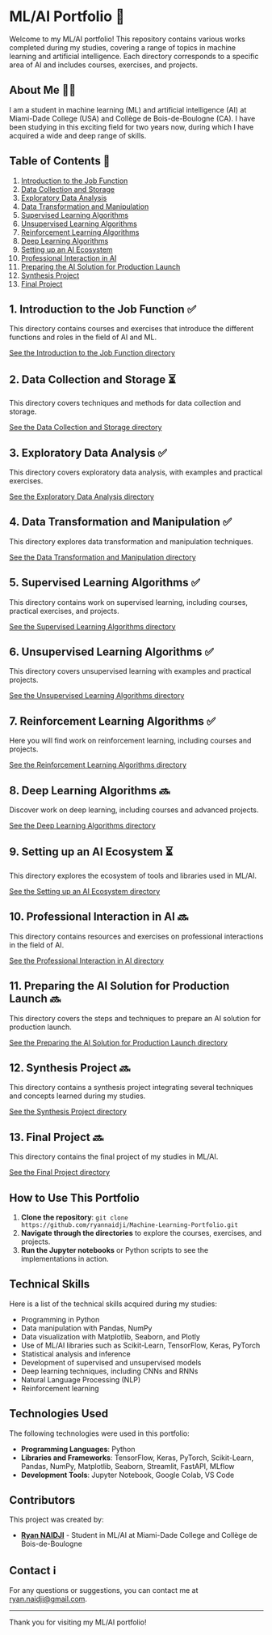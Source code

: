 # ML/AI Portfolio 💼

Welcome to my ML/AI portfolio! This repository contains various works completed during my studies, covering a range of topics in machine learning and artificial intelligence. Each directory corresponds to a specific area of AI and includes courses, exercises, and projects.

## About Me 🙋‍♂️

I am a student in machine learning (ML) and artificial intelligence (AI) at Miami-Dade College (USA) and Collège de Bois-de-Boulogne (CA). I have been studying in this exciting field for two years now, during which I have acquired a wide and deep range of skills.

## Table of Contents 📖

1. [Introduction to the Job Function](#introduction-to-the-job-function)
2. [Data Collection and Storage](#data-collection-and-storage)
3. [Exploratory Data Analysis](#exploratory-data-analysis)
4. [Data Transformation and Manipulation](#data-transformation-and-manipulation)
5. [Supervised Learning Algorithms](#supervised-learning-algorithms)
6. [Unsupervised Learning Algorithms](#unsupervised-learning-algorithms)
7. [Reinforcement Learning Algorithms](#reinforcement-learning-algorithms)
8. [Deep Learning Algorithms](#deep-learning-algorithms)
9. [Setting up an AI Ecosystem](#setting-up-an-ai-ecosystem)
10. [Professional Interaction in AI](#professional-interaction-in-ai)
11. [Preparing the AI Solution for Production Launch](#preparing-the-ai-solution-for-production-launch)
12. [Synthesis Project](#synthesis-project)
13. [Final Project](#final-project)

## 1. Introduction to the Job Function ✅

This directory contains courses and exercises that introduce the different functions and roles in the field of AI and ML.

[See the Introduction to the Job Function directory](./IntroductionToTheJobFunction)

## 2. Data Collection and Storage ⏳

This directory covers techniques and methods for data collection and storage.

[See the Data Collection and Storage directory](./DataCollectionAndStorage)

## 3. Exploratory Data Analysis ✅

This directory covers exploratory data analysis, with examples and practical exercises.

[See the Exploratory Data Analysis directory](./ExploratoryDataAnalysis)

## 4. Data Transformation and Manipulation ✅

This directory explores data transformation and manipulation techniques.

[See the Data Transformation and Manipulation directory](./DataTransformationAndManipulation)

## 5. Supervised Learning Algorithms ✅

This directory contains work on supervised learning, including courses, practical exercises, and projects.

[See the Supervised Learning Algorithms directory](./SupervisedLearningAlgorithms)

## 6. Unsupervised Learning Algorithms ✅

This directory covers unsupervised learning with examples and practical projects.

[See the Unsupervised Learning Algorithms directory](./UnsupervisedLearningAlgorithms)

## 7. Reinforcement Learning Algorithms ✅

Here you will find work on reinforcement learning, including courses and projects.

[See the Reinforcement Learning Algorithms directory](./ReinforcementLearningAlgorithms)

## 8. Deep Learning Algorithms 🔜

Discover work on deep learning, including courses and advanced projects.

[See the Deep Learning Algorithms directory](./DeepLearningAlgorithms)

## 9. Setting up an AI Ecosystem ⏳

This directory explores the ecosystem of tools and libraries used in ML/AI.

[See the Setting up an AI Ecosystem directory](./SettingUpAnAIEcosystem)

## 10. Professional Interaction in AI 🔜

This directory contains resources and exercises on professional interactions in the field of AI.

[See the Professional Interaction in AI directory](./ProfessionalInteractionInAI)

## 11. Preparing the AI Solution for Production Launch 🔜

This directory covers the steps and techniques to prepare an AI solution for production launch.

[See the Preparing the AI Solution for Production Launch directory](./PreparingTheAISolutionForProductionLaunch)

## 12. Synthesis Project 🔜

This directory contains a synthesis project integrating several techniques and concepts learned during my studies.

[See the Synthesis Project directory](./SynthesisProject)

## 13. Final Project 🔜

This directory contains the final project of my studies in ML/AI.

[See the Final Project directory](./FinalProject)

## How to Use This Portfolio

1. **Clone the repository**: `git clone https://github.com/ryannaidji/Machine-Learning-Portfolio.git`
2. **Navigate through the directories** to explore the courses, exercises, and projects.
3. **Run the Jupyter notebooks** or Python scripts to see the implementations in action.

## Technical Skills

Here is a list of the technical skills acquired during my studies:

- Programming in Python
- Data manipulation with Pandas, NumPy
- Data visualization with Matplotlib, Seaborn, and Plotly
- Use of ML/AI libraries such as Scikit-Learn, TensorFlow, Keras, PyTorch
- Statistical analysis and inference
- Development of supervised and unsupervised models
- Deep learning techniques, including CNNs and RNNs
- Natural Language Processing (NLP)
- Reinforcement learning

## Technologies Used

The following technologies were used in this portfolio:

- **Programming Languages**: Python
- **Libraries and Frameworks**: TensorFlow, Keras, PyTorch, Scikit-Learn, Pandas, NumPy, Matplotlib, Seaborn, Streamlit, FastAPI, MLflow
- **Development Tools**: Jupyter Notebook, Google Colab, VS Code

## Contributors

This project was created by:
- **[Ryan NAIDJI](https://github.com/ryannaidji)** - Student in ML/AI at Miami-Dade College and Collège de Bois-de-Boulogne

## Contact ℹ️

For any questions or suggestions, you can contact me at [ryan.naidji@gmail.com](mailto:ryan.naidji@gmail.com).

---

Thank you for visiting my ML/AI portfolio!
